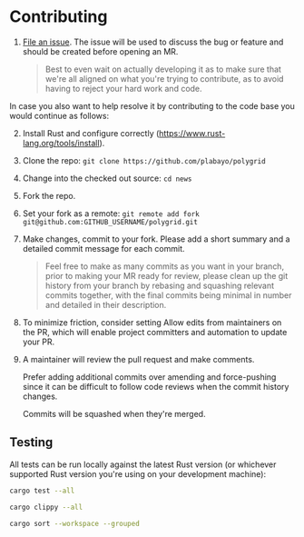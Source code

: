 # Contributing

1. [File an issue](https://github.com/plabayo/polygrid/issues/new).
   The issue will be used to discuss the bug or feature and should be created before opening an MR.
   > Best to even wait on actually developing it as to make sure
   > that we're all aligned on what you're trying to contribute,
   > as to avoid having to reject your hard work and code.

In case you also want to help resolve it by contributing to the code base you would continue as follows:

2. Install Rust and configure correctly (https://www.rust-lang.org/tools/install).
3. Clone the repo: `git clone https://github.com/plabayo/polygrid`
4. Change into the checked out source: `cd news`
5. Fork the repo.
6. Set your fork as a remote: `git remote add fork git@github.com:GITHUB_USERNAME/polygrid.git`
7. Make changes, commit to your fork.
   Please add a short summary and a detailed commit message for each commit.
   > Feel free to make as many commits as you want in your branch,
   > prior to making your MR ready for review, please clean up the git history
   > from your branch by rebasing and squashing relevant commits together,
   > with the final commits being minimal in number and detailed in their description.
8. To minimize friction, consider setting Allow edits from maintainers on the PR,
   which will enable project committers and automation to update your PR.
9. A maintainer will review the pull request and make comments.

   Prefer adding additional commits over amending and force-pushing
   since it can be difficult to follow code reviews when the commit history changes.
   
   Commits will be squashed when they're merged.

## Testing

All tests can be run locally against the latest Rust version (or whichever supported Rust version you're using on your development machine):

```bash
cargo test --all
```

```bash
cargo clippy --all
```

```bash
cargo sort --workspace --grouped
```
